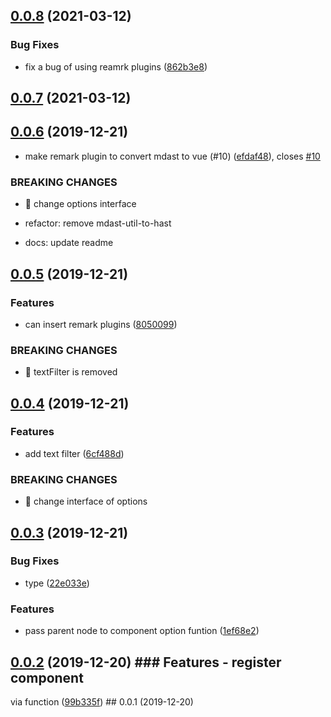 ## [0.0.8](https://github.com/ymmooot/markduck/compare/v0.0.7...v0.0.8) (2021-03-12)


### Bug Fixes

* fix a bug of using reamrk plugins ([862b3e8](https://github.com/ymmooot/markduck/commit/862b3e8047fa15d298c2428af41372e41e1834a7))



## [0.0.7](https://github.com/ymmooot/markduck/compare/v0.0.6...v0.0.7) (2021-03-12)



## [0.0.6](https://github.com/ymmooot/markduck/compare/v0.0.5...v0.0.6) (2019-12-21)


* make remark plugin to convert mdast to vue (#10) ([efdaf48](https://github.com/ymmooot/markduck/commit/efdaf483d277d718c9f3825515535955cdd3e524)), closes [#10](https://github.com/ymmooot/markduck/issues/10)


### BREAKING CHANGES

* 🧨 change options interface

* refactor: remove mdast-util-to-hast

* docs: update readme



## [0.0.5](https://github.com/ymmooot/markduck/compare/v0.0.4...v0.0.5) (2019-12-21)


### Features

* can insert remark plugins ([8050099](https://github.com/ymmooot/markduck/commit/805009953459a5cbe98943d0f224882b42b71953))


### BREAKING CHANGES

* 🧨 textFilter is removed



## [0.0.4](https://github.com/ymmooot/markduck/compare/v0.0.3...v0.0.4) (2019-12-21)


### Features

* add text filter ([6cf488d](https://github.com/ymmooot/markduck/commit/6cf488d54d603155f7746f3f35c702519e8f7f51))


### BREAKING CHANGES

* 🧨 change interface of options



## [0.0.3](https://github.com/ymmooot/markduck/compare/v0.0.2...v0.0.3) (2019-12-21)


### Bug Fixes

* type ([22e033e](https://github.com/ymmooot/markduck/commit/22e033e9b9f97baea4ae8f20d34adc9f34ab1836))


### Features

* pass parent node to component option funtion ([1ef68e2](https://github.com/ymmooot/markduck/commit/1ef68e2815cd4ac18b4ddac0c43cec765a5d328f))



## [0.0.2](https://github.com/ymmooot/markduck/compare/v0.0.1...v0.0.2) (2019-12-20) ### Features - register component

via function ([99b335f](https://github.com/ymmooot/markduck/commit/99b335f704efc9aa27773b25138676377057a9ba)) ## 0.0.1
(2019-12-20)
